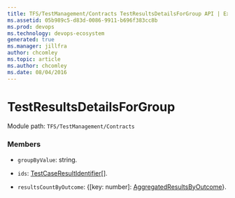```yaml
---
title: TFS/TestManagement/Contracts TestResultsDetailsForGroup API | Extensions for Azure DevOps Services
ms.assetid: 05b989c5-d83d-0086-9911-b696f383cc8b
ms.prod: devops
ms.technology: devops-ecosystem
generated: true
ms.manager: jillfra
author: chcomley
ms.topic: article
ms.author: chcomley
ms.date: 08/04/2016
---
```


# TestResultsDetailsForGroup

Module path: `TFS/TestManagement/Contracts`


### Members

* `groupByValue`: string. 

* `ids`: [TestCaseResultIdentifier](../../../TFS/TestManagement/Contracts/TestCaseResultIdentifier.md)[]. 

* `resultsCountByOutcome`: {[key: number]: [AggregatedResultsByOutcome](../../../TFS/TestManagement/Contracts/AggregatedResultsByOutcome.md)}. 

